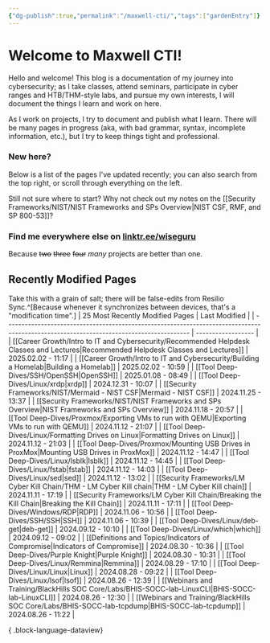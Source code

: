 ```yaml
---
{"dg-publish":true,"permalink":"/maxwell-cti/","tags":["gardenEntry"]}
---
```


# Welcome to Maxwell CTI!

Hello and welcome! This blog is a documentation of my journey into cybersecurity; as I take classes, attend seminars, participate in cyber ranges and HTB/THM-style labs, and pursue my own interests, I will document the things I learn and work on here. 

As I work on projects, I try to document and publish what I learn. There will be many pages in progress (aka, with bad grammar, syntax, incomplete information, etc.), but I try to keep things tight and professional.

### New here?
Below is a list of the pages I've updated recently; you can also search from the top right, or scroll through everything on the left.

Still not sure where to start? Why not check out my notes on the [[Security Frameworks/NIST/NIST Frameworks and SPs Overview\|NIST CSF, RMF, and SP 800-53]]?


### Find me everywhere else on [linktr.ee/wiseguru](https://linktr.ee/wiseguru)
Because ~~two~~ ~~three~~ ~~four~~ *many* projects are better than one.


## Recently Modified Pages
Take this with a grain of salt; there will be false-edits from Resilio Sync.^[Because whenever it synchronizes between devices, that's a "modification time".]
| 25 Most Recently Modified Pages                                                                                                         | Last Modified      |
| --------------------------------------------------------------------------------------------------------------------------------------- | ------------------ |
| [[Career Growth/Intro to IT and Cybersecurity/Recommended Helpdesk Classes and Lectures\|Recommended Helpdesk Classes and Lectures]] | 2025.02.02 - 11:17 |
| [[Career Growth/Intro to IT and Cybersecurity/Building a Homelab\|Building a Homelab]]                                               | 2025.02.02 - 10:59 |
| [[Tool Deep-Dives/SSH/OpenSSH\|OpenSSH]]                                                                                             | 2025.01.08 - 08:49 |
| [[Tool Deep-Dives/Linux/xrdp\|xrdp]]                                                                                                 | 2024.12.31 - 10:07 |
| [[Security Frameworks/NIST/Mermaid - NIST CSF\|Mermaid - NIST CSF]]                                                                  | 2024.11.25 - 13:37 |
| [[Security Frameworks/NIST/NIST Frameworks and SPs Overview\|NIST Frameworks and SPs Overview]]                                      | 2024.11.18 - 20:57 |
| [[Tool Deep-Dives/Proxmox/Exporting VMs to run with QEMU\|Exporting VMs to run with QEMU]]                                           | 2024.11.12 - 21:07 |
| [[Tool Deep-Dives/Linux/Formatting Drives on Linux\|Formatting Drives on Linux]]                                                     | 2024.11.12 - 21:03 |
| [[Tool Deep-Dives/Proxmox/Mounting USB Drives in ProxMox\|Mounting USB Drives in ProxMox]]                                           | 2024.11.12 - 14:47 |
| [[Tool Deep-Dives/Linux/lsblk\|lsblk]]                                                                                               | 2024.11.12 - 14:45 |
| [[Tool Deep-Dives/Linux/fstab\|fstab]]                                                                                               | 2024.11.12 - 14:03 |
| [[Tool Deep-Dives/Linux/sed\|sed]]                                                                                                   | 2024.11.12 - 13:02 |
| [[Security Frameworks/LM Cyber Kill Chain/THM - LM Cyber Kill chain\|THM - LM Cyber Kill chain]]                                     | 2024.11.11 - 17:19 |
| [[Security Frameworks/LM Cyber Kill Chain/Breaking the Kill Chain\|Breaking the Kill Chain]]                                         | 2024.11.11 - 17:11 |
| [[Tool Deep-Dives/Windows/RDP\|RDP]]                                                                                                 | 2024.11.06 - 10:56 |
| [[Tool Deep-Dives/SSH/SSH\|SSH]]                                                                                                     | 2024.11.06 - 10:39 |
| [[Tool Deep-Dives/Linux/deb-get\|deb-get]]                                                                                           | 2024.09.12 - 10:10 |
| [[Tool Deep-Dives/Linux/which\|which]]                                                                                               | 2024.09.12 - 09:02 |
| [[Definitions and Topics/Indicators of Compromise\|Indicators of Compromise]]                                                        | 2024.08.30 - 10:36 |
| [[Tool Deep-Dives/Purple Knight\|Purple Knight]]                                                                                     | 2024.08.30 - 10:31 |
| [[Tool Deep-Dives/Linux/Remmina\|Remmina]]                                                                                           | 2024.08.29 - 17:10 |
| [[Tool Deep-Dives/Linux/Linux\|Linux]]                                                                                               | 2024.08.28 - 09:22 |
| [[Tool Deep-Dives/Linux/lsof\|lsof]]                                                                                                 | 2024.08.26 - 12:39 |
| [[Webinars and Training/BlackHills SOC Core/Labs/BHIS-SOCC-lab-LinuxCLI\|BHIS-SOCC-lab-LinuxCLI]]                                    | 2024.08.26 - 12:30 |
| [[Webinars and Training/BlackHills SOC Core/Labs/BHIS-SOCC-lab-tcpdump\|BHIS-SOCC-lab-tcpdump]]                                      | 2024.08.26 - 11:22 |

{ .block-language-dataview}
